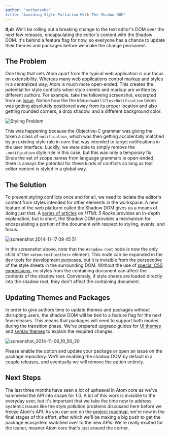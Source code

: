 ```yaml
---
author: "nathansobo"
title: "Avoiding Style Pollution With The Shadow DOM"
---
```


**tl;dr** We'll be rolling out a breaking change to the text editor's DOM over the next few releases, encapsulating the editor's content with the Shadow DOM. It's behind a feature flag for now, so everyone has a chance to update their themes and packages before we make the change permanent.

<!--more-->

## The Problem

One thing that sets Atom apart from the typical web application is our focus on extensibility. Whereas many web applications control markup and styles in a centralized way, Atom is much more open-ended. This creates the potential for style conflicts when style sheets and markup are written by different authors. For example, take the following screenshot, excerpted from an [issue](https://github.com/atom/atom/issues/1800). Notice how the the `NSWindowWillCloseNotification` token was getting absolutely positioned away from its proper location and also getting rounded corners, a drop shadow, and a different background color.

![Styling Problem](https://cloud.githubusercontent.com/assets/1789/5075773/d685870c-6e52-11e4-9ed7-4428222eee56.jpg)

This was happening because the Objective-C grammar was giving the token a class of `notification`, which was then getting accidentally matched by an existing style rule in core that was intended to target notifications in the user interface. Luckily, we were able to simply remove the `.notification` style rule in this case, but this was only a temporary fix. Since the set of scope names from language grammars is open-ended, there is always the potential for these kinds of conflicts so long as text editor content is styled in a global way.

## The Solution

To prevent styling conflicts once and for all, we need to isolate the editor's content from styles intended for other elements in the workspace. A new feature of the web platform called the Shadow DOM gives us a means of doing just that. A [series of articles](http://www.html5rocks.com/en/tutorials/webcomponents/shadowdom/) on _HTML 5 Rocks_ provides an in-depth explanation, but in short, the Shadow DOM provides a mechanism for encapsulating a portion of the document with respect to styling, events, and focus.

![screenshot 2014-11-17 09 45 51](https://cloud.githubusercontent.com/assets/1789/5073349/8dcae5b6-6e3e-11e4-9981-5536ddce254c.png)

In the screenshot above, note that the `#shadow-root` node is now the only child of the `<atom-text-editor>` element. This node can be expanded in the dev tools for development purposes, but it is invisible from the perspective of the style sheets in the surrounding DOM. Without the use of [special CSS expressions](http://www.html5rocks.com/en/tutorials/webcomponents/shadowdom-201#toc-style-cat-hat), no styles from the containing document can affect the contents of the shadow root. Conversely, if style sheets are loaded directly into the shadow root, they don't affect the containing document.

## Updating Themes and Packages

In order to give authors time to update themes and packages without disrupting users, the shadow DOM will be tied to a feature flag for the next few releases. This means that packages will need to support both modes during the transition phase. We've prepared upgrade guides for [UI themes](https://flight-manual.atom.io/upgrading-to-1-0-apis/sections/upgrading-your-ui-theme-or-package-selectors/) and [syntax themes](https://flight-manual.atom.io/upgrading-to-1-0-apis/sections/upgrading-your-syntax-theme/) to explain the required changes.

![screenshot_2014-11-06_10_50_20](https://cloud.githubusercontent.com/assets/1789/4940756/80704000-65dd-11e4-979b-adf3aa8ea51e.png)

Please enable the option and update your package or open an issue on the package repository. We'll be enabling the shadow DOM by default in a couple releases, and eventually we will remove the option entirely.

## Next Steps

The last three months have seen a lot of upheaval in Atom core as we've hammered the API into shape for 1.0. A lot of this work is invisible to the everyday user, but it's important that we take the time now to address systemic issues like the style pollution problems discussed here before we freeze Atom's API. As you can see on the [project roadmap](/roadmap), we're now in the final stages of this effort, after which we'll be making a big push to get the package ecosystem switched over to the new APIs. We're really excited for the leaner, meaner Atom core that's just around the corner.
